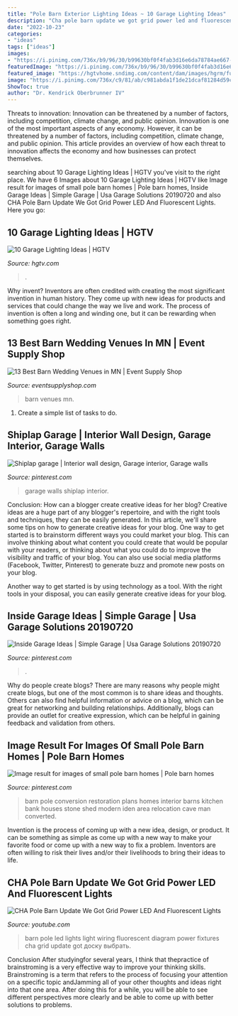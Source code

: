 ```yaml
---
title: "Pole Barn Exterior Lighting Ideas ~ 10 Garage Lighting Ideas"
description: "Cha pole barn update we got grid power led and fluorescent lights"
date: "2022-10-23"
categories:
- "ideas"
tags: ["ideas"]
images:
- "https://i.pinimg.com/736x/b9/96/30/b99630bf0f4fab3d16e6da78784ae667--garage.jpg"
featuredImage: "https://i.pinimg.com/736x/b9/96/30/b99630bf0f4fab3d16e6da78784ae667--garage.jpg"
featured_image: "https://hgtvhome.sndimg.com/content/dam/images/hgrm/fullset/2014/5/21/0/dh09-garage-exterior-deta_s3x4.jpg.rend.hgtvcom.616.822.suffix/1409161199790.jpeg"
image: "https://i.pinimg.com/736x/c9/81/ab/c981abda1f1de21dcaf81284d59c470c.jpg"
ShowToc: true
author: "Dr. Kendrick Oberbrunner IV"
---
```



Threats to innovation: Innovation can be threatened by a number of factors, including competition, climate change, and public opinion.
Innovation is one of the most important aspects of any economy. However, it can be threatened by a number of factors, including competition, climate change, and public opinion. This article provides an overview of how each threat to innovation affects the economy and how businesses can protect themselves.

	

		
searching about 10 Garage Lighting Ideas | HGTV you've visit to the right place. We have 6 Images about 10 Garage Lighting Ideas | HGTV like Image result for images of small pole barn homes | Pole barn homes, Inside Garage Ideas | Simple Garage | Usa Garage Solutions 20190720 and also CHA Pole Barn Update We Got Grid Power LED And Fluorescent Lights. Here you go:
		
    
## 10 Garage Lighting Ideas | HGTV

<img loading=lazy src="https://hgtvhome.sndimg.com/content/dam/images/hgrm/fullset/2014/5/21/0/dh09-garage-exterior-deta_s3x4.jpg.rend.hgtvcom.616.822.suffix/1409161199790.jpeg" onerror="this.onerror=null;this.src='https://tse1.mm.bing.net/th?id=OIP.JxetcFzfb_dT_zzaYP6IvAHaJ4&amp;pid=15.1';" alt="10 Garage Lighting Ideas | HGTV">

_Source: hgtv.com_

>. 

	

Why invent?
Inventors are often credited with creating the most significant invention in human history. They come up with new ideas for products and services that could change the way we live and work. The process of invention is often a long and winding one, but it can be rewarding when something goes right.

    
## 13 Best Barn Wedding Venues In MN | Event Supply Shop

<img loading=lazy src="http://cdn.shopify.com/s/files/1/2697/7586/articles/mn_barn_wedding_venues_1200x1200.jpg?v=1531939852" onerror="this.onerror=null;this.src='https://tse4.mm.bing.net/th?id=OIP.c6H0iOAAP5Ou7pZNL__DbgHaEh&amp;pid=15.1';" alt="13 Best Barn Wedding Venues in MN | Event Supply Shop">

_Source: eventsupplyshop.com_

>barn venues mn. 

	

1. Create a simple list of tasks to do.

    
## Shiplap Garage | Interior Wall Design, Garage Interior, Garage Walls

<img loading=lazy src="https://i.pinimg.com/736x/b9/96/30/b99630bf0f4fab3d16e6da78784ae667--garage.jpg" onerror="this.onerror=null;this.src='https://tse3.mm.bing.net/th?id=OIP.B4RXO1LC4F8984X-qNnEngHaJ3&amp;pid=15.1';" alt="Shiplap garage | Interior wall design, Garage interior, Garage walls">

_Source: pinterest.com_

>garage walls shiplap interior. 

	

Conclusion: How can a blogger create creative ideas for her blog?
Creative ideas are a huge part of any blogger's repertoire, and with the right tools and techniques, they can be easily generated. In this article, we'll share some tips on how to generate creative ideas for your blog.
One way to get started is to brainstorm different ways you could market your blog. This can involve thinking about what content you could create that would be popular with your readers, or thinking about what you could do to improve the visibility and traffic of your blog. You can also use social media platforms (Facebook, Twitter, Pinterest) to generate buzz and promote new posts on your blog.

Another way to get started is by using technology as a tool. With the right tools in your disposal, you can easily generate creative ideas for your blog.

    
## Inside Garage Ideas | Simple Garage | Usa Garage Solutions 20190720

<img loading=lazy src="https://i.pinimg.com/736x/cf/ff/22/cfff229f4a3f7d94c72243263f7b76c3.jpg" onerror="this.onerror=null;this.src='https://tse2.mm.bing.net/th?id=OIP.uH_1gs0KpiVPO_jILWh8oQHaHa&amp;pid=15.1';" alt="Inside Garage Ideas | Simple Garage | Usa Garage Solutions 20190720">

_Source: pinterest.com_

>. 

	

Why do people create blogs?
There are many reasons why people might create blogs, but one of the most common is to share ideas and thoughts. Others can also find helpful information or advice on a blog, which can be great for networking and building relationships. Additionally, blogs can provide an outlet for creative expression, which can be helpful in gaining feedback and validation from others.

    
## Image Result For Images Of Small Pole Barn Homes | Pole Barn Homes

<img loading=lazy src="https://i.pinimg.com/736x/c9/81/ab/c981abda1f1de21dcaf81284d59c470c.jpg" onerror="this.onerror=null;this.src='https://tse4.mm.bing.net/th?id=OIP.l2rhkq8AMv_C9v4YIfBGxgHaFj&amp;pid=15.1';" alt="Image result for images of small pole barn homes | Pole barn homes">

_Source: pinterest.com_

>barn pole conversion restoration plans homes interior barns kitchen bank houses stone shed modern iden area relocation cave man converted. 

	

Invention is the process of coming up with a new idea, design, or product. It can be something as simple as come up with a new way to make your favorite food or come up with a new way to fix a problem. Inventors are often willing to risk their lives and/or their livelihoods to bring their ideas to life.

    
## CHA Pole Barn Update We Got Grid Power LED And Fluorescent Lights

<img loading=lazy src="http://i.ytimg.com/vi/ffC8z35mxf4/maxresdefault.jpg" onerror="this.onerror=null;this.src='https://tse3.mm.bing.net/th?id=OIP.1PRv7-iUvURySVOJJS4Q0QHaEK&amp;pid=15.1';" alt="CHA Pole Barn Update We Got Grid Power LED And Fluorescent Lights">

_Source: youtube.com_

>barn pole led lights light wiring fluorescent diagram power fixtures cha grid update got доску выбрать. 

	

Conclusion
After studyingfor several years, I think that thepractice of brainstroming is a very effective way to improve your thinking skills. Brainstroming is a term that refers to the process of focusing your attention on a specific topic andJamming all of your other thoughts and ideas right into that one area. After doing this for a while, you will be able to see different perspectives more clearly and be able to come up with better solutions to problems.

